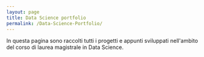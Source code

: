 ```yaml
---
layout: page
title: Data Science portfolio
permalink: /Data-Science-Portfolio/
---
```


In questa pagina sono raccolti tutti i progetti e appunti sviluppati nell'ambito del corso di laurea magistrale in Data Science.
